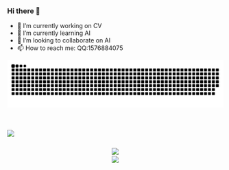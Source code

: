 ### Hi there 👋
- 🔭 I’m currently working on CV
- 🌱 I’m currently learning AI
- 👯 I’m looking to collaborate on AI
- 📫 How to reach me: QQ:1576884075
<!--
**happybear1015/happybear1015** is a ✨ _special_ ✨ repository because its `README.md` (this file) appears on your GitHub profile.

Here are some ideas to get you started:


-->
![](https://raw.githubusercontent.com/happybear1015/happybear1015/main/assets/github-contribution-grid-snake.svg)
<h1 align="left"> <a href="https://sunguoqi.com/"> <img src="https://readme-typing-svg.herokuapp.com/?lines=console.log(%22Hello%2C%20World!%22);happybear1015祝您编码永远无bug，代码优美如诗，逻辑清晰似画!&center=true&size=15"> </a> </h1>

<div align="center"> <img src="https://github-readme-stats.vercel.app/api/top-langs/?username=happybear1015&hide_title=true&hide_border=true&layout=compact&langs_count=6&text_color=000&icon_color=fff&bg_color=0,52fa5a,4dfcff,c64dff&theme=graywhite" /> </div>
<div align="center"> <img src="https://github-profile-trophy.vercel.app/?username=happybear1015" /> </div>

<!--START_SECTION:waka-->
<!--END_SECTION:waka-->

